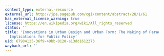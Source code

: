 ```yaml
---
content_type: external-resource
external_url: http://jpe.sagepub.com/cgi/content/abstract/28/1/61
has_external_license_warning: true
license: https://en.wikipedia.org/wiki/All_rights_reserved
status: ''
title: 'Innovations in Urban Design and Urban Form: The Making of Paradigms and the
  Implications for Public Policy'
uid: 67904125-36f9-49bb-8120-a13dd1612273
wayback_url: ''
---
```

